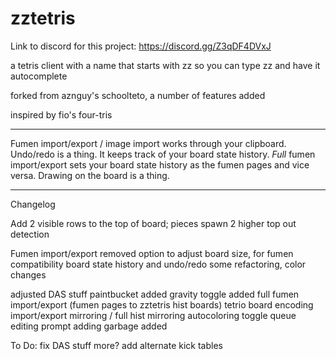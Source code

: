 # zztetris

Link to discord for this project: https://discord.gg/Z3qDF4DVxJ

a tetris client with a name that starts with zz so you can type zz and have it autocomplete

forked from aznguy's schoolteto, a number of features added

inspired by fio's four-tris

---

Fumen import/export / image import works through your clipboard.  
Undo/redo is a thing. It keeps track of your board state history.
*Full* fumen import/export sets your board state history as the fumen pages and vice versa.
Drawing on the board is a thing.

---

Changelog

Add 2 visible rows to the top of board; pieces spawn 2 higher
top out detection

Fumen import/export
removed option to adjust board size, for fumen compatibility
board state history and undo/redo
some refactoring, color changes

adjusted DAS stuff
paintbucket added
gravity toggle added
full fumen import/export (fumen pages to zztetris hist boards)
tetrio board encoding import/export
mirroring / full hist mirroring
autocoloring toggle
queue editing prompt
adding garbage added


To Do:
fix DAS stuff more?
add alternate kick tables
